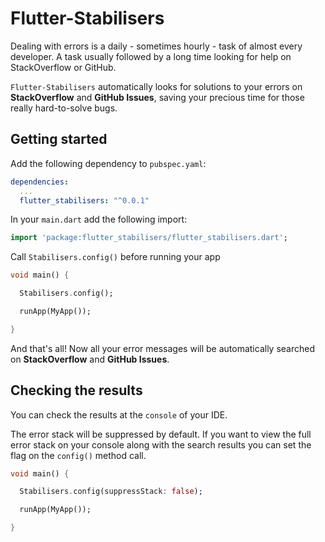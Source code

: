 # Flutter-Stabilisers

Dealing with errors is a daily - sometimes hourly - task of almost every developer. A task usually followed by a long time looking for help on StackOverflow or GitHub.


`Flutter-Stabilisers` automatically looks for solutions to your errors on **StackOverflow** and **GitHub Issues**, saving your precious time for those really hard-to-solve bugs.

## Getting started

Add the following dependency to `pubspec.yaml`:

```yaml
dependencies:
  ...
  flutter_stabilisers: "^0.0.1"
```

In your `main.dart` add the following import:

```dart
import 'package:flutter_stabilisers/flutter_stabilisers.dart';
```

Call `Stabilisers.config()` before running your app

```dart
void main() {

  Stabilisers.config();

  runApp(MyApp());

}
```

And that's all! Now all your error messages will be automatically searched on **StackOverflow** and **GitHub Issues**.

## Checking the results

You can check the results at the `console` of your IDE.

The error stack will be suppressed by default. If you want to view the full error stack on your console along with the search results you can set the flag on the `config()` method call.

```dart
void main() {

  Stabilisers.config(suppressStack: false);

  runApp(MyApp());

}
```
